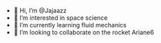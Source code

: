 - 👋 Hi, I’m @Jajaazz
- 👀 I’m interested in space science
- 🌱 I’m currently learning fluid mechanics
- 💞️ I’m looking to collaborate on the rocket Ariane6

<!---
Jajaazz/Jajaazz is a ✨ special ✨ repository because its `README.md` (this file) appears on your GitHub profile.
You can click the Preview link to take a look at your changes.
--->
